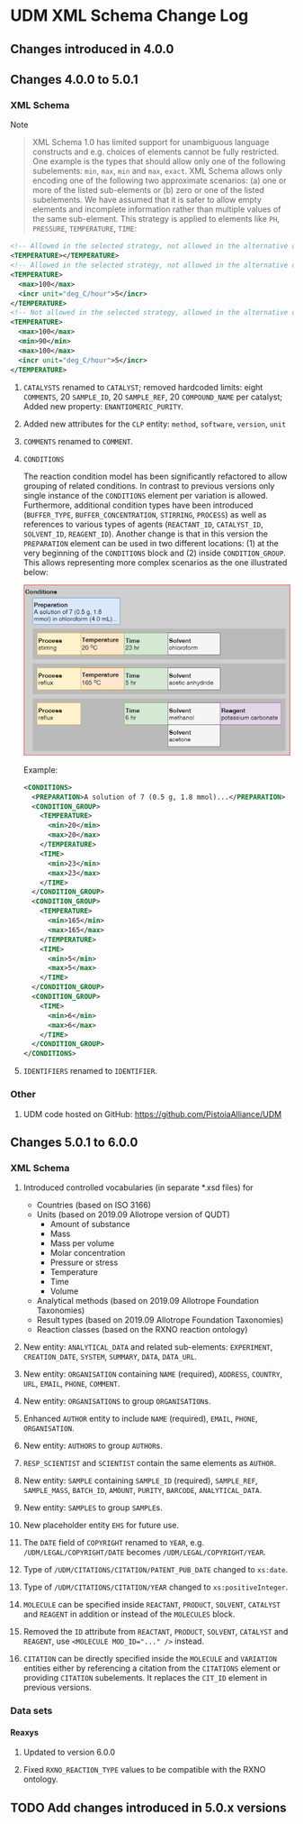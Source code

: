# UDM XML Schema Change Log

## Changes introduced in 4.0.0

## Changes 4.0.0 to 5.0.1

### XML Schema

Note

> XML Schema 1.0 has limited support for unambiguous language constructs and
> e.g. choices of elements cannot be fully restricted.  One example is the
> types that should allow only one of the following subelements: `min`, `max`,
> `min` and `max`, `exact`.  XML Schema allows only encoding one of the
> following two approximate scenarios: (a) one or more of the listed
> sub-elements or (b) zero or one of the listed subelements.  We have assumed
> that it is safer to allow empty elements and incomplete information rather
> than multiple values of the same sub-element. This strategy is applied to
> elements like `PH`, `PRESSURE`, `TEMPERATURE`, `TIME`:

```xml
<!-- Allowed in the selected strategy, not allowed in the alternative one. -->
<TEMPERATURE></TEMPERATURE>
<!-- Allowed in the selected strategy, not allowed in the alternative one. -->
<TEMPERATURE>
  <max>100</max>
  <incr unit="deg_C/hour">5</incr>
</TEMPERATURE>
<!-- Not allowed in the selected strategy, allowed in the alternative one. -->
<TEMPERATURE>
  <max>100</max>
  <min>90</min>
  <max>100</max>
  <incr unit="deg_C/hour">5</incr>
</TEMPERATURE>
```

1. `CATALYSTS` renamed to `CATALYST`; removed hardcoded limits: eight
   `COMMENTS`, 20 `SAMPLE_ID`, 20 `SAMPLE_REF`, 20 `COMPOUND_NAME` per
   catalyst; Added new property: `ENANTIOMERIC_PURITY`.

1. Added new attributes for the `CLP` entity: `method`, `software`, `version`,
   `unit`

1. `COMMENTS` renamed to `COMMENT`.

1. `CONDITIONS`

    The reaction condition model has been significantly refactored to allow
    grouping of related conditions.  In contrast to previous versions only
    single instance of the `CONDITIONS` element per variation is allowed.
    Furthermore, additional condition types have been introduced
    (`BUFFER_TYPE`, `BUFFER_CONCENTRATION`, `STIRRING`, `PROCESS`) as well as
    references to various types of agents (`REACTANT_ID`, `CATALYST_ID`,
    `SOLVENT_ID`, `REAGENT_ID`). Another change is that in this version the
    `PREPARATION` element can be used in two different locations: (1) at the
    very beginning of the `CONDITIONS` block and (2) inside
    `CONDITION_GROUP`. This allows representing more complex scenarios as the
    one illustrated below:

    ![Conditions](Images/ChangeLog/Conditions.png)

    Example:

    ```xml
    <CONDITIONS>
      <PREPARATION>A solution of 7 (0.5 g, 1.8 mmol)...</PREPARATION>
      <CONDITION_GROUP>
        <TEMPERATURE>
          <min>20</min>
          <max>20</max>
        </TEMPERATURE>
        <TIME>
          <min>23</min>
          <max>23</max>
        </TIME>
      </CONDITION_GROUP>
      <CONDITION_GROUP>
        <TEMPERATURE>
          <min>165</min>
          <max>165</max>
        </TEMPERATURE>
        <TIME>
          <min>5</min>
          <max>5</max>
        </TIME>
      </CONDITION_GROUP>
      <CONDITION_GROUP>
        <TIME>
          <min>6</min>
          <max>6</max>
        </TIME>
      </CONDITION_GROUP>
    </CONDITIONS>
    ```

1. `IDENTIFIERS` renamed to `IDENTIFIER`.


### Other

1. UDM code hosted on GitHub: https://github.com/PistoiaAlliance/UDM


## Changes 5.0.1 to 6.0.0

### XML Schema

1. Introduced controlled vocabularies (in separate *.xsd files) for
   * Countries (based on ISO 3166)
   * Units (based on 2019.09 Allotrope version of QUDT)
     * Amount of substance
     * Mass
     * Mass per volume
     * Molar concentration
     * Pressure or stress
     * Temperature
     * Time
     * Volume
   * Analytical methods (based on 2019.09 Allotrope Foundation Taxonomies)
   * Result types (based on 2019.09 Allotrope Foundation Taxonomies)
   * Reaction classes (based on the RXNO reaction ontology)

1. New entity: `ANALYTICAL_DATA` and related sub-elements: `EXPERIMENT`,
   `CREATION_DATE`, `SYSTEM`, `SUMMARY`, `DATA`, `DATA_URL`.

1. New entity: `ORGANISATION` containing `NAME` (required), `ADDRESS`,
   `COUNTRY`, `URL`, `EMAIL`, `PHONE`, `COMMENT`.

1. New entity: `ORGANISATIONS` to group `ORGANISATION`s.

1. Enhanced `AUTHOR` entity to include `NAME` (required), `EMAIL`, `PHONE`,
   `ORGANISATION`.

1. New entity: `AUTHORS` to group `AUTHOR`s.

1. `RESP_SCIENTIST` and `SCIENTIST` contain the same elements as `AUTHOR`.

1. New entity: `SAMPLE` containing `SAMPLE_ID` (required), `SAMPLE_REF`,
   `SAMPLE_MASS`, `BATCH_ID`, `AMOUNT`, `PURITY`, `BARCODE`, `ANALYTICAL_DATA`.

1. New entity: `SAMPLES` to group `SAMPLE`s.

1. New placeholder entity `EHS` for future use.

1. The `DATE` field of `COPYRIGHT` renamed to `YEAR`,
   e.g. `/UDM/LEGAL/COPYRIGHT/DATE` becomes `/UDM/LEGAL/COPYRIGHT/YEAR`.

1. Type of `/UDM/CITATIONS/CITATION/PATENT_PUB_DATE` changed to `xs:date`.

1. Type of `/UDM/CITATIONS/CITATION/YEAR` changed to `xs:positiveInteger`.

1. `MOLECULE` can be specified inside `REACTANT`, `PRODUCT`, `SOLVENT`,
   `CATALYST` and `REAGENT` in addition or instead of the `MOLECULES` block.

1. Removed the `ID` attribute from `REACTANT`, `PRODUCT`, `SOLVENT`,
   `CATALYST` and `REAGENT`, use `<MOLECULE MOD_ID="..." />` instead.

1. `CITATION` can be directly specified inside the `MOLECULE` and `VARIATION`
   entities either by referencing a citation from the `CITATIONS` element or
   providing `CITATION` subelements.  It replaces the `CIT_ID` element in
   previous versions.


### Data sets

#### Reaxys

1. Updated to version 6.0.0

1. Fixed `RXNO_REACTION_TYPE` values to be compatible with the RXNO ontology.


## TODO Add changes introduced in 5.0.x versions
